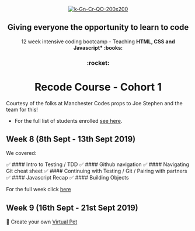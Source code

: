 <p align="center">
    <a href="https://recode.org.uk"><img src="https://i.ibb.co/tHTcXNp/k-Gn-Cr-QO-400x400.jpg" alt="k-Gn-Cr-QO-200x200" border="0"></a><br /><a target='_blank' <br />
  </a>
</p>


<h2 align="center">
  Giving everyone the opportunity to learn to code
</h2>
<p align="center">
    12 week intensive coding bootcamp - Teaching <b> HTML, CSS and Javascript* :books: </b>
</p>

<h3 align="center">
 :rocket:
</h3>

<h1 align="center">
  Recode Course - Cohort 1
</h1>

Courtesy of the folks at Manchester Codes props to Joe Stephen and the team for this! 

* For the full list of students enrolled [see here](./studentroster).

## Week 8 (8th Sept - 13th Sept 2019)

We covered: 

:white_check_mark: #### Intro to Testing / TDD
:white_check_mark: #### Github navigation
:white_check_mark: #### Navigating Git cheat sheet
:white_check_mark: #### Continuing with Testing / Git / Pairing with partners
:white_check_mark: #### Javascript Recap
:white_check_mark: #### Building Objects

For the full week click [here](/Week8)

## Week 9 (16th Sept - 21st Sept 2019)

:dog: Create your own [Virtual Pet](./Week9)
